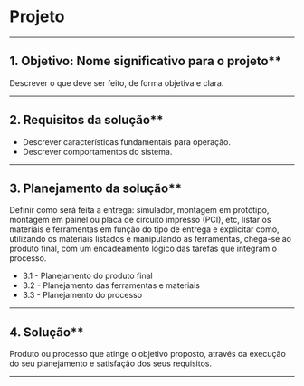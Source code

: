 # Projeto

---

## 1. Objetivo: Nome significativo para o projeto**

Descrever o que deve ser feito, de forma objetiva e clara.

---

## 2. Requisitos da solução**

- Descrever características fundamentais para operação. 
- Descrever comportamentos do sistema. 

---

## 3. Planejamento da solução**

Definir como será feita a entrega: simulador, montagem em protótipo, montagem em painel ou placa de circuito impresso (PCI), etc, listar os materiais e ferramentas em função do tipo de entrega e explicitar como, utilizando os materiais listados e manipulando as ferramentas, chega-se ao produto final, com um encadeamento lógico das tarefas que integram o processo.

- 3.1 - Planejamento do produto final
- 3.2 - Planejamento das ferramentas e materiais
- 3.3 - Planejamento do processo

---

## 4. Solução**

Produto ou processo que atinge o objetivo proposto, através da execução do seu planejamento e satisfação dos seus requisitos.

---
